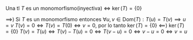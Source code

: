 Una tl $T$ es un monomorfismo(inyectiva) $\iff$ $\ker(T)=\{0\}$

$\implies$)
	Si $T$ es un monomorfismo entonces $\forall u,v \in \text{Dom}(T): T(u)=T(v) \implies u=v$
	$T(v) = 0 \iff T(v) = T(0) \iff v=0$, por lo tanto $\ker(T)=\{0\}$
$\impliedby$)
	$\ker(T) = \{0\}$
	$T(v)=T(u) \iff T(v)-T(u) = 0 \iff T(v-u) = 0 \iff v-u = 0 \iff v=u$